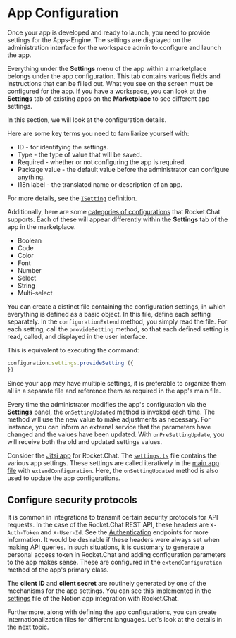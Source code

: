 # App Configuration

Once your app is developed and ready to launch, you need to provide settings for the Apps-Engine. The settings are displayed on the administration interface for the workspace admin to configure and launch the app.

Everything under the **Settings** menu of the app within a marketplace belongs under the app configuration. This tab contains various fields and instructions that can be filled out. What you see on the screen must be configured for the app. If you have a workspace, you can look at the **Settings** tab of existing apps on the **Marketplace** to see different app settings.

In this section, we will look at the configuration details.

Here are some key terms you need to familiarize yourself with:&#x20;

* ID - for identifying the settings.
* Type - the type of value that will be saved.
* Required - whether or not configuring the app is required.
* Package value - the default value before the administrator can configure anything.
* I18n label - the translated name or description of an app.

For more details, see the [`ISetting`](https://rocketchat.github.io/Rocket.Chat.Apps-engine/interfaces/settings\_ISetting.ISetting.html) definition.

Additionally, here are some [categories of configurations](https://rocketchat.github.io/Rocket.Chat.Apps-engine/enums/settings\_SettingType.SettingType.html) that Rocket.Chat supports. Each of these will appear differently within the **Settings** tab of the app in the marketplace.&#x20;

* Boolean
* Code
* Color
* Font
* Number
* Select
* String
* Multi-select

You can create a distinct file containing the configuration settings, in which everything is defined as a basic object. In this file, define each setting separately. In the `configurationExtend` method, you simply read the file. For each setting, call the `provideSetting` method, so that each defined setting is read, called, and displayed in the user interface.&#x20;

This is equivalent to executing the command:&#x20;

```typescript
configuration.settings.provideSetting ({
})
```

Since your app may have multiple settings, it is preferable to organize them all in a separate file and reference them as required in the app's main file.&#x20;

Every time the administrator modifies the app's configuration via the **Settings** panel, the `onSettingUpdated` method is invoked each time. The method will use the new value to make adjustments as necessary. For instance, you can inform an external service that the parameters have changed and the values have been updated. With `onPreSettingUpdate`, you will receive both the old and updated settings values.&#x20;

Consider the [Jitsi app](https://www.rocket.chat/apps/jitsi-meet) for Rocket.Chat. The [`settings.ts`](https://github.com/RocketChat/Apps.Jitsi/blob/master/src/settings.ts) file contains the various app settings. These settings are called iteratively in the [main app file](https://github.com/RocketChat/Apps.Jitsi/blob/master/src/JitsiApp.ts) with `extendConfiguration`. Here, the `onSettingUpdated` method is also used to update the app configurations.

## Configure security protocols

It is common in integrations to transmit certain security protocols for API requests. In the case of the Rocket.Chat REST API, these headers are `X-Auth-Token` and `X-User-Id`. See the [Authentication](../reference/api/rest-api/endpoints/authentication-endpoints/) endpoints for more information. It would be desirable if these headers were always set when making API queries. In such situations, it is customary to generate a personal access token in Rocket.Chat and adding configuration parameters to the app makes sense. These are configured in the `extendConfiguration` method of the app's primary class.&#x20;

The **client ID** and **client secret** are routinely generated by one of the mechanisms for the app settings. You can see this implemented in the [settings](https://github.com/RocketChat/Apps.Notion/blob/main/config/settings.ts) file of the Notion app integration with Rocket.Chat.&#x20;

Furthermore, along with defining the app configurations, you can create internationalization files for different languages. Let's look at the details in the next topic.
